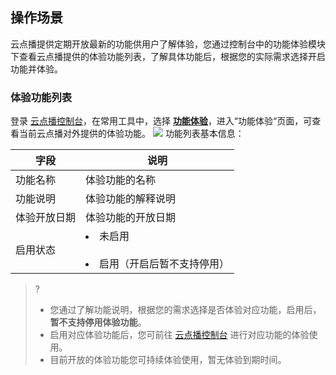 ## 操作场景

云点播提供定期开放最新的功能供用户了解体验，您通过控制台中的功能体验模块下查看云点播提供的体验功能列表，了解具体功能后，根据您的实际需求选择开启功能并体验。

### 体验功能列表

登录 [云点播控制台](https://console.cloud.tencent.com/vod/overview)，在常用工具中，选择 **[功能体验](https://console.cloud.tencent.com/vod)**，进入“功能体验“页面，可查看当前云点播对外提供的体验功能。
![](https://qcloudimg.tencent-cloud.cn/raw/1b5af075f5eace293d28f7be0644e176.png)
功能列表基本信息：

| 字段         | 说明                                       |
| ------------ | ------------------------------------------ |
| 功能名称     | 体验功能的名称                             |
| 功能说明     | 体验功能的解释说明                         |
| 体验开放日期 | 体验功能的开放日期                         |
| 启用状态     | <li>未启用</li><br><li>启用（开启后暂不支持停用）</li> |

>?
>- 您通过了解功能说明，根据您的需求选择是否体验对应功能，启用后，**暂不支持停用体验功能**。
>- 启用对应体验功能后，您可前往 [云点播控制台](https://console.cloud.tencent.com/vod/overview) 进行对应功能的体验使用。
>- 目前开放的体验功能您可持续体验使用，暂无体验到期时间。
>


